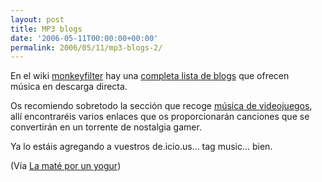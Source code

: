 ```yaml
---
layout: post
title: MP3 blogs
date: '2006-05-11T00:00:00+00:00'
permalink: 2006/05/11/mp3-blogs-2/
---
```

<img style="float:right; margin:0 0 10px 10px;" src="http://photos1.blogger.com/blogger/6639/1972/320/Imagen%201.1.png" border="0" alt="" />En el wiki <a href="http://wiki.monkeyfilter.com/index.php/Main_Page">monkeyfilter</a> hay una <a href="http://wiki.monkeyfilter.com/index.php?title=MP3_Blog_Listing">completa lista de blogs</a> que ofrecen música en descarga directa. 

Os recomiendo sobretodo la sección que recoge <a href="http://wiki.monkeyfilter.com/index.php/MP3_Blog_Listing#Video_Game">música de videojuegos</a>, allí encontraréis varios enlaces que os proporcionarán canciones que se convertirán en un torrente de nostalgia gamer.

Ya lo estáis agregando a vuestros de.icio.us... tag music... bien.

(Vía <a href="http://www.lamateporunyogur.net/archivos/2006/05/11/blogs-con-musica-en-descarga-directa/">La maté por un yogur</a>)
